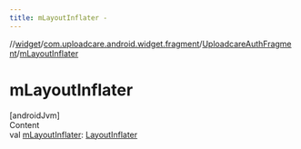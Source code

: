 ```yaml
---
title: mLayoutInflater -
---
```

//[widget](../../index.md)/[com.uploadcare.android.widget.fragment](../index.md)/[UploadcareAuthFragment](index.md)/[mLayoutInflater](m-layout-inflater.md)



# mLayoutInflater  
[androidJvm]  
Content  
val [mLayoutInflater](m-layout-inflater.md): [LayoutInflater](https://developer.android.com/reference/kotlin/android/view/LayoutInflater.html)  




